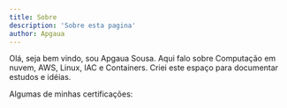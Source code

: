 ```yaml
---
title: Sobre
description: 'Sobre esta pagina'
author: Apgaua
---
```


Olá, seja bem vindo, sou Apgaua Sousa.
Aqui falo sobre Computação em nuvem, AWS, Linux, IAC e Containers.
Criei este espaço para documentar estudos e idéias.

Algumas de minhas certificações:


<!--![LPIC1](lpic1.png)

![LPIC2](lpic2.png)

![AWSCP](aws_cp.png)

![AWSSAA](aws_saa.png)

![AWSSOP](awssysop.png)

![TERRAFORM](terraform.png)-->